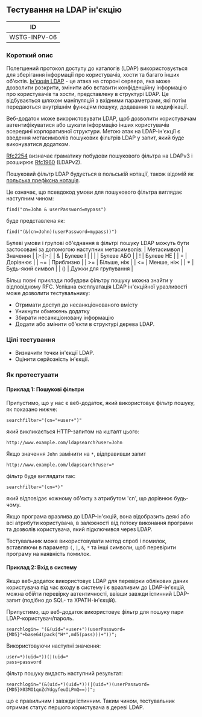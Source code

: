 ## Тестування на LDAP ін'єкцію
| ID |
|:-:|
| WSTG-INPV-06 |

### Короткий опис

Полегшений протокол доступу до каталогів (LDAP) використовується для зберігання інформації про користувачів, хости та багато інших об'єктів. [Ін'єкція LDAP](https://wiki.owasp.org/index.php/LDAP_injection) - це атака на стороні сервера, яка може дозволити розкрити, змінити або вставити конфіденційну інформацію про користувачів та хости, представлену в структурі LDAP. Це відбувається шляхом маніпуляцій з вхідними параметрами, які потім передаються внутрішнім функціям пошуку, додавання та модифікації.

Веб-додаток може використовувати LDAP, щоб дозволити користувачам автентифікуватися або шукати інформацію інших користувачів всередині корпоративної структури. Метою атак на LDAP-ін'єкції є введення метасимволів пошукових фільтрів LDAP у запит, який буде виконуватися додатком.

[Rfc2254](https://www.ietf.org/rfc/rfc2254.txt) визначає граматику побудови пошукового фільтра на LDAPv3 і розширює [Rfc1960](https://www.ietf.org/rfc/rfc1960.txt) (LDAPv2).

Пошуковий фільтр LDAP будується в польській нотації, також відомій як [польська префіксна нотація](https://en.wikipedia.org/wiki/Polish_notation).

Це означає, що псевдокод умови для пошукового фільтра виглядає наступним чином:
``` 
find("cn=John & userPassword=mypass")
```
буде представлена як:
``` 
find("(&(cn=John)(userPassword=mypass))")
```
Булеві умови і групові об'єднання в фільтрі пошуку LDAP можуть бути застосовані за допомогою наступних метасимволів:
| Метасимвол | Значення |
|:-:|:-:|
| & | Булеве І |
| &#124; | Булеве АБО |
| ! | Булеве НЕ |
| = | Дорівнює |
| ~= | Приблизно |
| >= | Більше, ніж |
| <= | Менше, ніж |
| * | Будь-який символ |
| () | Дужки для групування |

Більш повні приклади побудови фільтру пошуку можна знайти у відповідному RFC.
Успішна експлуатація LDAP ін'єкційної уразливості може дозволити тестувальнику:
- Отримати доступ до несанкціонованого вмісту
- Уникнути обмежень додатку
- Збирати несанкціоновану інформацію
- Додати або змінити об'єкти в структурі дерева LDAP.

### Цілі тестування

- Визначити точки ін'єкції LDAP.
- Оцінити серйозність ін'єкції.

### Як протестувати
#### Приклад 1: Пошукові фільтри
Припустимо, що у нас є веб-додаток, який використовує фільтр пошуку, як показано нижче:
``` 
searchfilter="(cn="+user+")"
```
який викликається HTTP-запитом на кшталт цього:
``` 
http://www.example.com/ldapsearch?user=John
```
Якщо значення `John` замінити на `*`, відправивши запит
``` 
http://www.example.com/ldapsearch?user=*
```
фільтр буде виглядати так:
``` 
searchfilter="(cn=*)"
```
який відповідає кожному об'єкту з атрибутом 'cn', що дорівнює будь-чому.

Якщо програма вразлива до LDAP-ін'єкцій, вона відобразить деякі або всі атрибути користувача, в залежності від потоку виконання програми та дозволів користувача, який підключився через LDAP.

Тестувальник може використовувати метод спроб і помилок, вставляючи в параметр `(`, `|`, `&`, `*` та інші символи, щоб перевірити програму на наявність помилок.

#### Приклад 2: Вхід в систему
Якщо веб-додаток використовує LDAP для перевірки облікових даних користувача під час входу в систему і є вразливим до LDAP-ін'єкцій, можна обійти перевірку автентичності, ввівши завжди істинний LDAP-запит (подібно до SQL- та XPATH-ін'єкцій).

Припустимо, що веб-додаток використовує фільтр для пошуку пари LDAP-користувач/пароль.
``` 
searchlogin= "(&(uid="+user+")(userPassword={MD5}"+base64(pack("H*",md5(pass)))+"))";
```
Використовуючи наступні значення:
``` 
user=*)(uid=*))(|(uid=*
pass=password
```
фільтр пошуку видасть наступний результат:
``` 
searchlogin="(&(uid=*)(uid=*))(|(uid=*)(userPassword={MD5}X03MO1qnZdYdgyfeuILPmQ==))";
```
що є правильним і завжди істинним. Таким чином, тестувальник отримає статус першого користувача в дереві LDAP.
